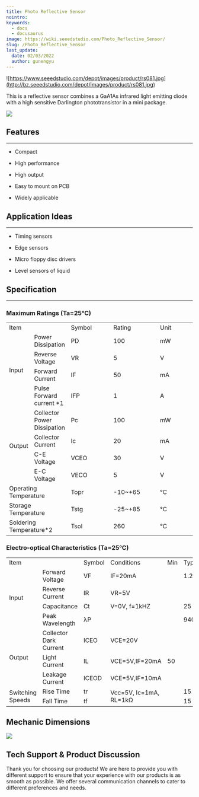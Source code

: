 ```yaml
---
title: Photo Reflective Sensor
nointro:
keywords:
  - docs
  - docusaurus
image: https://wiki.seeedstudio.com/Photo_Reflective_Sensor/
slug: /Photo_Reflective_Sensor
last_update:
  date: 02/03/2022
  author: gunengyu
---
```

![https://www.seeedstudio.com/depot/images/product/rs081.jpg](http://bz.seeedstudio.com/depot/images/product/rs081.jpg)

This is a reflective sensor combines a GaA1As infrared light emitting diode with a high sensitive Darlington phototransistor in a mini package.

[![](https://files.seeedstudio.com/wiki/Seeed-WiKi/docs/images/300px-Get_One_Now_Banner-ragular.png)](https://www.seeedstudio.com/Photo-Reflective-Sensor-p-543.html)

## Features

---

* Compact

* High performance

* High output

* Easy to mount on PCB

* Widely applicable

## Application Ideas

---

* Timing sensors

* Edge sensors

* Micro floppy disc drivers

* Level sensors of liquid

## Specification

---

### Maximum Ratings (Ta=25℃)

<table>
<tr>
<td colspan="2" width="400px"> Item</td>
<td width="200px"> Symbol</td>
<td width="200px"> Rating</td>
<td width="200px"> Unit</td>
</tr>
<tr>
<td colspan="1" rowspan="4">Input</td>
<td>Power Dissipation</td>
<td>PD</td>
<td>100</td>
<td>mW</td>
</tr>
<tr>
<td>Reverse Voltage</td>
<td>VR</td>
<td>5</td>
<td>V</td>
</tr>
<tr>
<td>Forward Current</td>
<td>IF</td>
<td>50</td>
<td>mA</td>
</tr>
<tr>
<td>Pulse Forward current *1</td>
<td>IFP</td>
<td>1</td>
<td>A</td>
</tr>
<tr>
<td colspan="1" rowspan="4">Output</td>
<td>Collector Power Dissipation</td>
<td>Pc</td>
<td>100</td>
<td>mW</td>
</tr>
<tr>
<td>Collector Current</td>
<td>Ic</td>
<td>20</td>
<td>mA</td>
</tr>
<tr>
<td>C-E Voltage</td>
<td>VCEO</td>
<td>30</td>
<td>V</td>
</tr>
<tr>
<td>E-C Voltage</td>
<td>VECO</td>
<td>5</td>
<td>V</td>
</tr>
<tr>
<td colspan="2">Operating Temperature</td>
<td>Topr</td>
<td> -10~+65</td>
<td>℃</td>
</tr>
<tr>
<td colspan="2">Storage Temperature</td>
<td>Tstg</td>
<td> -25~+85</td>
<td>℃</td>
</tr>
<tr>
<td colspan="2">Soldering Temperature*2</td>
<td>Tsol</td>
<td>260</td>
<td>℃</td>
</tr>
</table>

### Electro-optical Characteristics (Ta=25℃)

<table>
<tr>
<td colspan="2" width="300px"> Item</td>
<td width="100px"> Symbol</td>
<td width="200px"> Conditions</td>
<td width="100px"> Min</td>
<td width="100px"> Typ</td>
<td width="100px"> Max</td>
<td width="100px"> Unit</td>
</tr>
<tr>
<td colspan="1" rowspan="4">Input</td>
<td>Forward Voltage</td>
<td>VF</td>
<td>IF=20mA</td>
<td></td>
<td>1.2</td>
<td>1.6</td>
<td>V</td>
</tr>
<tr>
<td>Reverse Current</td>
<td>IR</td>
<td>VR=5V</td>
<td></td>
<td></td>
<td>10</td>
<td>µA</td>
</tr>
<tr>
<td>Capacitance</td>
<td>Ct</td>
<td>V=0V, f=1kHZ</td>
<td></td>
<td>25</td>
<td></td>
<td>pF</td>
</tr>
<tr>
<td>Peak Wavelength</td>
<td>λP</td>
<td></td>
<td></td>
<td>940</td>
<td></td>
<td>nm</td>
</tr>
<tr>
<td colspan="1" rowspan="3">Output</td>
<td>Collector Dark Current</td>
<td>ICEO</td>
<td>VCE=20V</td>
<td></td>
<td></td>
<td>0.1</td>
<td>µA</td>
</tr>
<tr>
<td>Light Current</td>
<td>IL</td>
<td>VCE=5V,IF=20mA</td>
<td>50</td>
<td></td>
<td></td>
<td>µA</td>
</tr>
<tr>
<td>Leakage Current</td>
<td>ICEOD</td>
<td>VCE=5V,IF=10mA</td>
<td></td>
<td></td>
<td>1</td>
<td>µA</td>
</tr>
<tr>
<td colspan="1" rowspan="2">Switching Speeds</td>
<td>Rise Time</td>
<td>tr</td>
<td colspan="1" rowspan="2">Vcc=5V, Ic=1mA, RL=1kΩ</td>
<td></td>
<td>15</td>
<td></td>
<td>µsec</td>
</tr>
<tr>
<td>Fall Time</td>
<td>tf</td>
<td></td>
<td>15</td>
<td></td>
<td>µsec</td>
</tr>
</table>

## Mechanic Dimensions

![](https://files.seeedstudio.com/wiki/Photo_Reflective_Sensor/img/Photo-ref-dimen.JPG)

## Tech Support & Product Discussion

Thank you for choosing our products! We are here to provide you with different support to ensure that your experience with our products is as smooth as possible. We offer several communication channels to cater to different preferences and needs.

<div class="button_tech_support_container">
<a href="https://forum.seeedstudio.com/" class="button_forum"></a> 
<a href="https://www.seeedstudio.com/contacts" class="button_email"></a>
</div>

<div class="button_tech_support_container">
<a href="https://discord.gg/eWkprNDMU7" class="button_discord"></a> 
<a href="https://github.com/Seeed-Studio/wiki-documents/discussions/69" class="button_discussion"></a>
</div>
